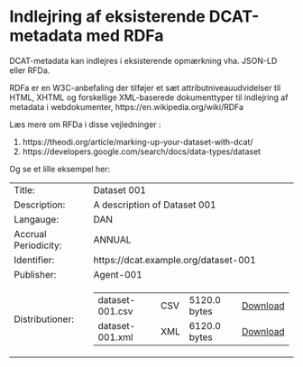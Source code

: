 <!DOCTYPE html>
<html prefix="dct: http://purl.org/dc/terms/
              rdf: http://www.w3.org/1999/02/22-rdf-syntax-ns#
              dcat: http://www.w3.org/ns/dcat#
              foaf: http://xmlns.com/foaf/0.1/">
<body>
<h1>Indlejring af eksisterende DCAT-metadata med RDFa</h1>

<p>DCAT-metadata kan indlejres i eksisterende opmærkning vha. JSON-LD eller RFDa. </p>

<p>RDFa er en W3C-anbefaling der tilføjer et sæt attributniveauudvidelser til HTML, XHTML og forskellige XML-baserede dokumenttyper til indlejring af metadata i webdokumenter, https://en.wikipedia.org/wiki/RDFa</p>
<p>
Læs mere om RFDa i disse vejledninger :
<ol><li>https://theodi.org/article/marking-up-your-dataset-with-dcat/</li>
<li>https://developers.google.com/search/docs/data-types/dataset</li>
</ol>


</p>

<p>Og se et lille eksempel her:</p>
<!-- A DATASET --> 
<article about="https://dcat.example.org/dataset-001" typeof="dcat:Dataset">
  <table class="table">
    <tr><td>Title:</td><td property="dc:title">Dataset 001</td></tr>
    <tr><td>Description:</td> <td property="dc:description">A description of Dataset 001</td></tr>
    <tr><td>Langauge:</td> <td property="dc:language" resource="http://publications.europa.eu/resource/dataset/language/DAN">DAN</td></tr>
    <tr><td>Accrual Periodicity:</td> <td property="dcat:accrualPeriodicity" resource="http://publications.europa.eu/resource/authority/frequency/ANNUAL">ANNUAL</td>	  </tr>
    <tr><td>Identifier:</td> <td property="dc:identifier" resource="https://dcat.example.org/dataset-001">https://dcat.example.org/dataset-001</td></tr>
    <tr><td>Publisher:</td> <td property="dc:publisher" resource="https://dcat.example.org/agent-001">Agent-001</td></tr>	  
    <tr><td class="field-label">Distributioner:</td>
	<td><!-- DATASET DISTRIBUTIONS --> 	  
		<table class="table">
			<tr property="dcat:distribution" typeof="dcat:Distribution" resource="https://dcat.example.org/dataset-001.csv">
				<td property="dct:title">dataset-001.csv</td>
				<td property="dcat:format" resource="http://publications.europa.eu/resource/authority/file-type/csv">CSV</td>
				<td property="dcat:byteSize" content="5120.0" datatype="xsd:decimal">5120.0 bytes</td>
				<td><a property="dcat:accessURL" class="btn btn-primary" href="https://dcat.example.org/dataset-001.csv">Download</a>
				</td>
			</tr>
			<tr property="dcat:distribution" typeof="dcat:Distribution" resource="https://dcat.example.org/dataset-001.xml">
				<td property="dct:title">dataset-001.xml</td>
				<td property="dcat:format" resource="http://publications.europa.eu/resource/authority/file-type/xml">XML</td>
				<td property="dcat:byteSize" content="6120.0" datatype="xsd:decimal">6120.0 bytes</td>
				<td><a property="dcat:accessURL" class="btn btn-primary" href="https://dcat.example.org/dataset-001.xml">Download</a>
				</td>
			</tr>
			</table>
			</td>
		</table>
    </dl>
  </article>
  </body>
</html>
